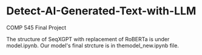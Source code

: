 # Detect-AI-Generated-Text-with-LLM
 COMP 545 Final Project

The structure of SeqXGPT with replacement of RoBERTa is under model.ipynb. 
Our model's final strcture is in themodel_new.ipynb file.
